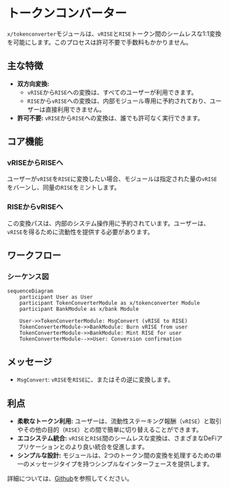 # トークンコンバーター

`x/tokenconverter`モジュールは、`vRISE`と`RISE`トークン間のシームレスな1:1変換を可能にします。このプロセスは許可不要で手数料もかかりません。

## 主な特徴

* **双方向変換:**
  * `vRISE`から`RISE`への変換は、すべてのユーザーが利用できます。
  * `RISE`から`vRISE`への変換は、内部モジュール専用に予約されており、ユーザーは直接利用できません。
* **許可不要:** `vRISE`から`RISE`への変換は、誰でも許可なく実行できます。

## コア機能

### vRISEからRISEへ

ユーザーが`vRISE`を`RISE`に変換したい場合、モジュールは指定された量の`vRISE`をバーンし、同量の`RISE`をミントします。

### RISEからvRISEへ

この変換パスは、内部のシステム操作用に予約されています。ユーザーは、`vRISE`を得るために流動性を提供する必要があります。

## ワークフロー

### シーケンス図

```mermaid
sequenceDiagram
    participant User as User
    participant TokenConverterModule as x/tokenconverter Module
    participant BankModule as x/bank Module

    User->>TokenConverterModule: MsgConvert (vRISE to RISE)
    TokenConverterModule->>BankModule: Burn vRISE from user
    TokenConverterModule->>BankModule: Mint RISE for user
    TokenConverterModule-->>User: Conversion confirmation
```

## メッセージ

* `MsgConvert`: `vRISE`を`RISE`に、またはその逆に変換します。

## 利点

* **柔軟なトークン利用:** ユーザーは、流動性ステーキング報酬（`vRISE`）と取引やその他の目的（`RISE`）との間で簡単に切り替えることができます。
* **エコシステム統合:** `vRISE`と`RISE`間のシームレスな変換は、さまざまなDeFiアプリケーションとのより良い統合を促進します。
* **シンプルな設計:** モジュールは、2つのトークン間の変換を処理するための単一のメッセージタイプを持つシンプルなインターフェースを提供します。

詳細については、[Github](https://github.com/sunriselayer/sunrise/tree/main/x/tokenconverter)を参照してください。
